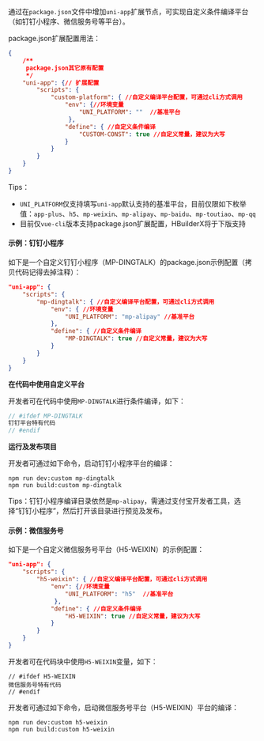 通过在`package.json`文件中增加`uni-app`扩展节点，可实现自定义条件编译平台（如钉钉小程序、微信服务号等平台）。

package.json扩展配置用法：

```json
{
    /**
     package.json其它原有配置 
     */
    "uni-app": {// 扩展配置
        "scripts": {
            "custom-platform": { //自定义编译平台配置，可通过cli方式调用
                "env": {//环境变量
                    "UNI_PLATFORM": ""  //基准平台 
                 },
                "define": { //自定义条件编译
                    "CUSTOM-CONST": true //自定义常量，建议为大写
                }
            }
        }    
    }
}


```

Tips：

- `UNI_PLATFORM`仅支持填写`uni-app`默认支持的基准平台，目前仅限如下枚举值：`app-plus`、`h5`、`mp-weixin`、`mp-alipay`、`mp-baidu`、`mp-toutiao`、`mp-qq`
- 目前仅`vue-cli`版本支持package.json扩展配置，HBuilderX将于下版支持

#### 示例：钉钉小程序

如下是一个自定义钉钉小程序（MP-DINGTALK）的package.json示例配置（拷贝代码记得去掉注释）：
```json
"uni-app": {
	"scripts": {
		"mp-dingtalk": { //自定义编译平台配置，可通过cli方式调用
			"env": { //环境变量
				"UNI_PLATFORM": "mp-alipay" //基准平台 
			},
			"define": { //自定义条件编译
				"MP-DINGTALK": true //自定义常量，建议为大写
			}
		}
	}
}
```

**在代码中使用自定义平台**

开发者可在代码中使用`MP-DINGTALK`进行条件编译，如下：
```javascript
// #ifdef MP-DINGTALK
钉钉平台特有代码
// #endif
```

**运行及发布项目**

开发者可通过如下命令，启动钉钉小程序平台的编译：
```
npm run dev:custom mp-dingtalk 
npm run build:custom mp-dingtalk
```

Tips：钉钉小程序编译目录依然是`mp-alipay`，需通过支付宝开发者工具，选择“钉钉小程序”，然后打开该目录进行预览及发布。

#### 示例：微信服务号

如下是一个自定义微信服务号平台（H5-WEIXIN）的示例配置：
 
```json
"uni-app": {
    "scripts": {
        "h5-weixin": { //自定义编译平台配置，可通过cli方式调用
            "env": {//环境变量
                "UNI_PLATFORM": "h5"  //基准平台 
             },
            "define": { //自定义条件编译
                "H5-WEIXIN": true //自定义常量，建议为大写
            }
        }
    }    
}
```

开发者可在代码块中使用`H5-WEIXIN`变量，如下：

```
// #ifdef H5-WEIXIN
微信服务号特有代码
// #endif
```

开发者可通过如下命令，启动微信服务号平台（H5-WEIXIN）平台的编译：
```
npm run dev:custom h5-weixin 
npm run build:custom h5-weixin
```
